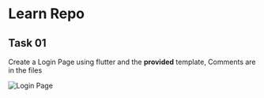 # Learn Repo



## Task 01

Create a Login Page using flutter and the **provided** template, Comments are in the files

![Login Page](https://bloclibrary.dev/assets/gifs/flutter_login.gif)